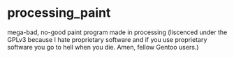 # processing_paint
mega-bad, no-good paint program made in processing
(liscenced under the GPLv3 because I hate proprietary software and if you use proprietary software you go to hell when you die. Amen, fellow Gentoo users.)
